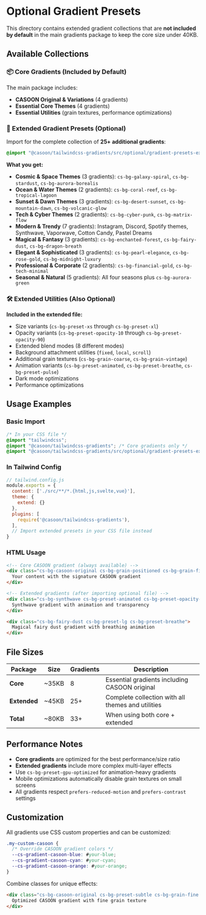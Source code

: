 # Optional Gradient Presets

This directory contains extended gradient collections that are **not included by default** in the main gradients package to keep the core size under 40KB.

## Available Collections

### 📦 Core Gradients (Included by Default)
The main package includes:
- **CASOON Original & Variations** (4 gradients)
- **Essential Core Themes** (4 gradients) 
- **Essential Utilities** (grain textures, performance optimizations)

### 🎨 Extended Gradient Presets (Optional)
Import for the complete collection of **25+ additional gradients**:

```css
@import "@casoon/tailwindcss-gradients/src/optional/gradient-presets-extended.css";
```

**What you get:**
- **Cosmic & Space Themes** (3 gradients): `cs-bg-galaxy-spiral`, `cs-bg-stardust`, `cs-bg-aurora-borealis`
- **Ocean & Water Themes** (2 gradients): `cs-bg-coral-reef`, `cs-bg-tropical-lagoon` 
- **Sunset & Dawn Themes** (3 gradients): `cs-bg-desert-sunset`, `cs-bg-mountain-dawn`, `cs-bg-volcanic-glow`
- **Tech & Cyber Themes** (2 gradients): `cs-bg-cyber-punk`, `cs-bg-matrix-flow`
- **Modern & Trendy** (7 gradients): Instagram, Discord, Spotify themes, Synthwave, Vaporwave, Cotton Candy, Pastel Dreams
- **Magical & Fantasy** (3 gradients): `cs-bg-enchanted-forest`, `cs-bg-fairy-dust`, `cs-bg-dragon-breath`
- **Elegant & Sophisticated** (3 gradients): `cs-bg-pearl-elegance`, `cs-bg-rose-gold`, `cs-bg-midnight-luxury`
- **Professional & Corporate** (2 gradients): `cs-bg-financial-gold`, `cs-bg-tech-minimal`
- **Seasonal & Natural** (5 gradients): All four seasons plus `cs-bg-aurora-green`

### 🛠️ Extended Utilities (Also Optional)
**Included in the extended file:**
- Size variants (`cs-bg-preset-xs` through `cs-bg-preset-xl`)
- Opacity variants (`cs-bg-preset-opacity-10` through `cs-bg-preset-opacity-90`)
- Extended blend modes (8 different modes)
- Background attachment utilities (`fixed`, `local`, `scroll`)
- Additional grain textures (`cs-bg-grain-coarse`, `cs-bg-grain-vintage`)
- Animation variants (`cs-bg-preset-animated`, `cs-bg-preset-breathe`, `cs-bg-preset-pulse`)
- Dark mode optimizations
- Performance optimizations

## Usage Examples

### Basic Import
```css
/* In your CSS file */
@import "tailwindcss";
@import "@casoon/tailwindcss-gradients"; /* Core gradients only */
@import "@casoon/tailwindcss-gradients/src/optional/gradient-presets-extended.css"; /* All additional gradients */
```

### In Tailwind Config
```js
// tailwind.config.js
module.exports = {
  content: ['./src/**/*.{html,js,svelte,vue}'],
  theme: {
    extend: {}
  },
  plugins: [
    require('@casoon/tailwindcss-gradients'),
  ],
  // Import extended presets in your CSS file instead
}
```

### HTML Usage
```html
<!-- Core CASOON gradient (always available) -->
<div class="cs-bg-casoon-original cs-bg-grain-positioned cs-bg-grain-fine">
  Your content with the signature CASOON gradient
</div>

<!-- Extended gradients (after importing optional file) -->
<div class="cs-bg-synthwave cs-bg-preset-animated cs-bg-preset-opacity-80">
  Synthwave gradient with animation and transparency
</div>

<div class="cs-bg-fairy-dust cs-bg-preset-lg cs-bg-preset-breathe">
  Magical fairy dust gradient with breathing animation
</div>
```

## File Sizes

| Package | Size | Gradients | Description |
|---------|------|-----------|-------------|
| **Core** | ~35KB | 8 | Essential gradients including CASOON original |
| **Extended** | ~45KB | 25+ | Complete collection with all themes and utilities |
| **Total** | ~80KB | 33+ | When using both core + extended |

## Performance Notes

- **Core gradients** are optimized for the best performance/size ratio
- **Extended gradients** include more complex multi-layer effects
- Use `cs-bg-preset-gpu-optimized` for animation-heavy gradients
- Mobile optimizations automatically disable grain textures on small screens
- All gradients respect `prefers-reduced-motion` and `prefers-contrast` settings

## Customization

All gradients use CSS custom properties and can be customized:

```css
.my-custom-casoon {
  /* Override CASOON gradient colors */
  --cs-gradient-casoon-blue: #your-blue;
  --cs-gradient-casoon-cyan: #your-cyan;  
  --cs-gradient-casoon-orange: #your-orange;
}
```

Combine classes for unique effects:
```html
<div class="cs-bg-casoon-original cs-bg-preset-subtle cs-bg-grain-fine cs-bg-preset-gpu-optimized">
  Optimized CASOON gradient with fine grain texture
</div>
```